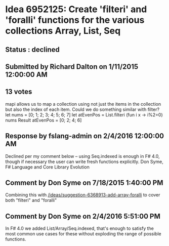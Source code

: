 # Idea 6952125: Create 'filteri' and 'foralli' functions for the various collections Array, List, Seq #

## Status : declined

## Submitted by Richard Dalton on 1/11/2015 12:00:00 AM

## 13 votes

mapi allows us to map a collection using not just the items in the collection but also the index of each item.
Could we do something similar with filter?
let nums = [0; 1; 2; 3; 4; 5; 6; 7]
let atEvenPos = List.filteri (fun i x -> i%2=0) nums
Result
atEvenPos = [0; 2; 4; 6]

## Response by fslang-admin on 2/4/2016 12:00:00 AM

Declined per my comment below – using Seq.indexed is enough in F# 4.0, though if necessary the user can write fresh functions explicitly.
Don Syme, F# Language and Core Library Evolution


## Comment by Don Syme on 7/18/2015 1:40:00 PM

Combining this with [/ideas/suggestion-6368913-add-array-foralli](/ideas/suggestion-6368913-add-array-foralli.md) to cover both "filteri" and "foralli"

## Comment by Don Syme on 2/4/2016 5:51:00 PM

In F# 4.0 we added List/Array/Seq.indexed, that's enough to satisfy the most common use cases for these without exploding the range of possible functions.
